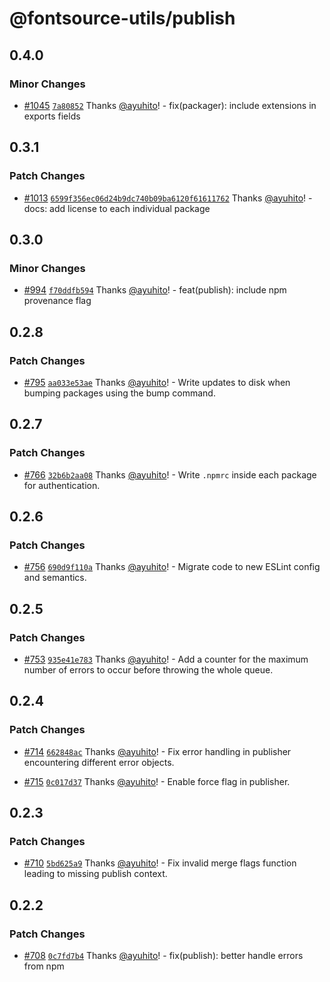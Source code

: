 # @fontsource-utils/publish

## 0.4.0

### Minor Changes

- [#1045](https://github.com/fontsource/fontsource/pull/1045) [`7a80852`](https://github.com/fontsource/fontsource/commit/7a80852b2b60468f72fc64baf780ed3a833c4eed) Thanks [@ayuhito](https://github.com/ayuhito)! - fix(packager): include extensions in exports fields

## 0.3.1

### Patch Changes

- [#1013](https://github.com/fontsource/fontsource/pull/1013) [`6599f356ec06d24b9dc740b09ba6120f61611762`](https://github.com/fontsource/fontsource/commit/6599f356ec06d24b9dc740b09ba6120f61611762) Thanks [@ayuhito](https://github.com/ayuhito)! - docs: add license to each individual package

## 0.3.0

### Minor Changes

- [#994](https://github.com/fontsource/fontsource/pull/994) [`f70ddfb594`](https://github.com/fontsource/fontsource/commit/f70ddfb5948367cd64405dbab3717fe790c37be3) Thanks [@ayuhito](https://github.com/ayuhito)! - feat(publish): include npm provenance flag

## 0.2.8

### Patch Changes

- [#795](https://github.com/fontsource/fontsource/pull/795) [`aa033e53ae`](https://github.com/fontsource/fontsource/commit/aa033e53aec2f2c3fa0d74c6344f79d5d288e429) Thanks [@ayuhito](https://github.com/ayuhito)! - Write updates to disk when bumping packages using the bump command.

## 0.2.7

### Patch Changes

- [#766](https://github.com/fontsource/fontsource/pull/766) [`32b6b2aa08`](https://github.com/fontsource/fontsource/commit/32b6b2aa0881ddc9badf5238225f47ca8f85ef18) Thanks [@ayuhito](https://github.com/ayuhito)! - Write `.npmrc` inside each package for authentication.

## 0.2.6

### Patch Changes

- [#756](https://github.com/fontsource/fontsource/pull/756) [`690d9f110a`](https://github.com/fontsource/fontsource/commit/690d9f110ad68681566314d9040b3ac17eeb99c9) Thanks [@ayuhito](https://github.com/ayuhito)! - Migrate code to new ESLint config and semantics.

## 0.2.5

### Patch Changes

- [#753](https://github.com/fontsource/fontsource/pull/753) [`935e41e783`](https://github.com/fontsource/fontsource/commit/935e41e783a1c6bc622c41d91d467f250dfe5e23) Thanks [@ayuhito](https://github.com/ayuhito)! - Add a counter for the maximum number of errors to occur before throwing the whole queue.

## 0.2.4

### Patch Changes

- [#714](https://github.com/fontsource/fontsource/pull/714) [`662848ac`](https://github.com/fontsource/fontsource/commit/662848acdca35277091fcee6a11a634487df0728) Thanks [@ayuhito](https://github.com/ayuhito)! - Fix error handling in publisher encountering different error objects.

- [#715](https://github.com/fontsource/fontsource/pull/715) [`0c017d37`](https://github.com/fontsource/fontsource/commit/0c017d378fdb35eb46e467017ae0d7baee2422ff) Thanks [@ayuhito](https://github.com/ayuhito)! - Enable force flag in publisher.

## 0.2.3

### Patch Changes

- [#710](https://github.com/fontsource/fontsource/pull/710) [`5bd625a9`](https://github.com/fontsource/fontsource/commit/5bd625a99daefc6af88eeb5e2d5cd81b9cee144a) Thanks [@ayuhito](https://github.com/ayuhito)! - Fix invalid merge flags function leading to missing publish context.

## 0.2.2

### Patch Changes

- [#708](https://github.com/fontsource/fontsource/pull/708) [`0c7fd7b4`](https://github.com/fontsource/fontsource/commit/0c7fd7b4d688c079cc1ffeccc6ab797a95f69f68) Thanks [@ayuhito](https://github.com/ayuhito)! - fix(publish): better handle errors from npm

